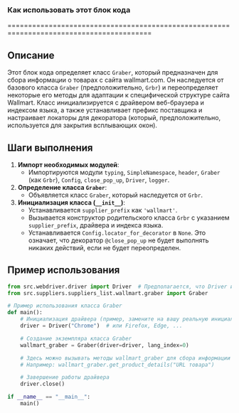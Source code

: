 ### Как использовать этот блок кода
=========================================================================================

Описание
-------------------------
Этот блок кода определяет класс `Graber`, который предназначен для сбора информации о товарах с сайта wallmart.com. Он наследуется от базового класса `Graber` (предположительно, `Grbr`) и переопределяет некоторые его методы для адаптации к специфической структуре сайта Wallmart. Класс инициализируется с драйвером веб-браузера и индексом языка, а также устанавливает префикс поставщика и настраивает локаторы для декоратора (который, предположительно, используется для закрытия всплывающих окон).

Шаги выполнения
-------------------------
1. **Импорт необходимых модулей**:
   - Импортируются модули `typing`, `SimpleNamespace`, `header`, `Graber` (как `Grbr`), `Config`, `close_pop_up`, `Driver`, `logger`.
2. **Определение класса `Graber`**:
   - Объявляется класс `Graber`, который наследуется от `Grbr`.
3. **Инициализация класса (`__init__`)**:
   - Устанавливается `supplier_prefix` как `'wallmart'`.
   - Вызывается конструктор родительского класса `Grbr` с указанием `supplier_prefix`, драйвера и индекса языка.
   - Устанавливается `Config.locator_for_decorator` в `None`. Это означает, что декоратор `@close_pop_up` не будет выполнять никаких действий, если не будет переопределен.

Пример использования
-------------------------

```python
from src.webdriver.driver import Driver  # Предполагается, что Driver импортируется из этого модуля
from src.suppliers.suppliers_list.wallmart.graber import Graber

# Пример использования класса Graber
def main():
    # Инициализация драйвера (пример, замените на вашу реальную инициализацию)
    driver = Driver("Chrome")  # или Firefox, Edge, ...

    # Создание экземпляра класса Graber
    wallmart_graber = Graber(driver=driver, lang_index=0)

    # Здесь можно вызывать методы wallmart_graber для сбора информации о товарах
    # Например: wallmart_graber.get_product_details("URL товара")

    # Завершение работы драйвера
    driver.close()

if __name__ == "__main__":
    main()